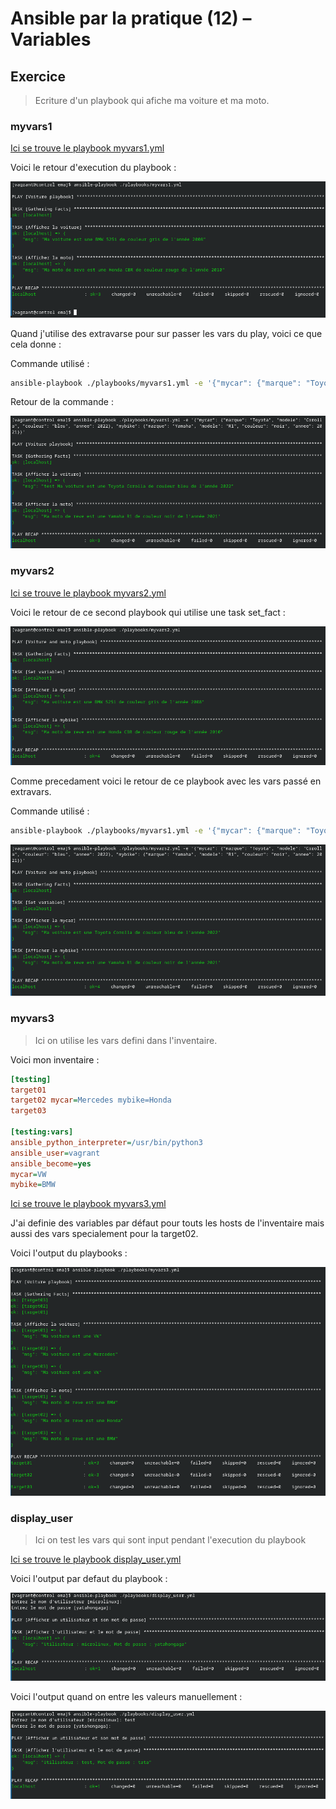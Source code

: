 # Ansible par la pratique (12) – Variables

## Exercice

> Ecriture d'un playbook qui afiche ma voiture et ma moto.

### myvars1

[Ici se trouve le playbook myvars1.yml](myvars1.yml)

Voici le retour d'execution du playbook :

![img](./img/Screenshot_20250326_091300.png)

Quand j'utilise des extravarse pour sur passer les vars du play, voici ce que cela donne :

Commande utilisé :

```bash
ansible-playbook ./playbooks/myvars1.yml -e '{"mycar": {"marque": "Toyota", "modele": "Corolla", "couleur": "bleu", "annee": 2022}, "mybike": {"marque": "Yamaha", "modele": "R1", "couleur": "noir", "annee": 2021}}'
```

Retour de la commande :

![img](./img/Screenshot_20250326_092039.png)

### myvars2

[Ici se trouve le playbook myvars2.yml](myvars2.yml)

Voici le retour de ce second playbook qui utilise une task set_fact :

![img](./img/Screenshot_20250326_092134.png)

Comme precedament voici le retour de ce playbook avec les vars passé en extravars.

Commande utilisé :

```bash
ansible-playbook ./playbooks/myvars1.yml -e '{"mycar": {"marque": "Toyota", "modele": "Corolla", "couleur": "bleu", "annee": 2022}, "mybike": {"marque": "Yamaha", "modele": "R1", "couleur": "noir", "annee": 2021}}'
```

![img](./img/Screenshot_20250326_092216.png)

### myvars3

>  Ici on utilise les vars defini dans l'inventaire.

Voici mon inventaire :

```ini
[testing]
target01
target02 mycar=Mercedes mybike=Honda
target03

[testing:vars]
ansible_python_interpreter=/usr/bin/python3
ansible_user=vagrant
ansible_become=yes
mycar=VW
mybike=BMW
```

[Ici se trouve le playbook myvars3.yml](myvars3.yml)

J'ai definie des variables par défaut pour touts les hosts de l'inventaire mais aussi des vars specialement pour la target02.

Voici l'output du playbooks :

![img](./img/Screenshot_20250326_093553.png)

### display_user

> Ici on test les vars qui sont input pendant l'execution du playbook

[Ici se trouve le playbook display_user.yml](display_user.yml)

Voici l'output par defaut du playbook :

![img](./img/Screenshot_20250326_094100.png)

Voici l'output quand on entre les valeurs manuellement :

![img](./img/Screenshot_20250326_094304.png)
